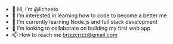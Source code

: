 - 👋 Hi, I’m @llcheeto
- 👀 I’m interested in learning how to code to become a better me
- 🌱 I’m currently learning Node.js and full stack development
- 💞️ I’m looking to collaborate on building my first web app
- 📫 How to reach me brizzcrizz@gmail.com

